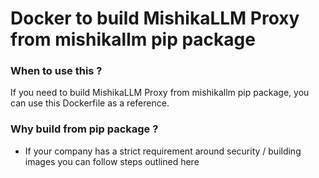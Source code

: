 # Docker to build MishikaLLM Proxy from mishikallm pip package

### When to use this ?

If you need to build MishikaLLM Proxy from mishikallm pip package, you can use this Dockerfile as a reference.

### Why build from pip package ?

- If your company has a strict requirement around security / building images you can follow steps outlined here 